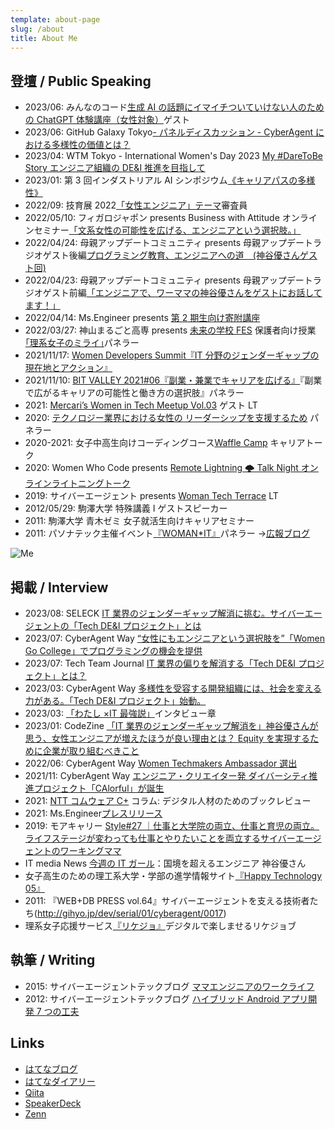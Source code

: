 ```yaml
---
template: about-page
slug: /about
title: About Me
---
```


## 登壇 / Public Speaking

- 2023/06: みんなのコード[生成 AI の話題にイマイチついていけない人のための ChatGPT 体験講座（女性対象）](https://code.or.jp/news/11485/)ゲスト
- 2023/06: GitHub Galaxy Tokyo[- パネルディスカッション - CyberAgent における多様性の価値とは？](https://resources.github.com/galaxy/tokyo/)
- 2023/04: WTM Tokyo - International Women's Day 2023 [My #DareToBe Story エンジニア組織の DE&I 推進を目指して ](https://gdg-tokyo.connpass.com/event/277960/)
- 2023/01: 第 3 回インダストリアル AI シンポジウム[《キャリアパスの多様性》](https://www.ai-gakkai.or.jp/siai/program/lecture)
- 2022/09: 技育展 2022[「女性エンジニア」テーマ](https://talent.supporterz.jp/geekten/2022/)審査員
- 2022/05/10: フィガロジャポン presents Business with Attitude オンラインセミナー[「文系女性の可能性を広げる、エンジニアという選択肢。」](https://madamefigaro.jp/society-business/220525-bwa-yu-kamiya.html)
- 2022/04/24: 母親アップデートコミュニティ presents 母親アップデートラジオゲスト後編[プログラミング教育、エンジニアへの道　(神谷優さんゲスト回)](https://voicy.jp/channel/989/312990)
- 2022/04/23: 母親アップデートコミュニティ presents 母親アップデートラジオゲスト前編[「エンジニアで、ワーママの神谷優さんをゲストにお話してます！」](https://voicy.jp/channel/989/312977)
- 2022/04/14: Ms.Engineer presents [第 2 期生向け寄附講座](https://note.com/ms_engineer21/n/nfabec2292791)
- 2022/03/27: 神山まるごと高専 presents [未来の学校 FES](https://kamiyama-marugoto.com/miraino-gakko-fes/) 保護者向け授業[｢理系女子のミライ｣](https://www.youtube.com/watch?app=desktop&v=PQr7XGH0hOg)パネラー
- 2021/11/17: [Women Developers Summit『IT 分野のジェンダーギャップの現在地とアクション』](https://event.shoeisha.jp/devsumi/20211117/session/3515/)
- 2021/11/10: [BIT VALLEY 2021#06『副業・兼業でキャリアを広げる』](https://2021.bit-valley.jp/program/career/35)『副業で広がるキャリアの可能性と働き方の選択肢』パネラー
- 2021: [Mercari’s Women in Tech Meetup Vol.03](https://connpass.com/event/201048/) ゲスト LT
- 2020: [テクノロジー業界における女性の リーダーシップを支援するため](https://www.wahlandcase.com/jp/webinar/women-leaders-in-the-technology-industry)[](https://www.wahlandcase.com/jp/webinar/women-leaders-in-the-technology-industry) パネラー
- 2020-2021: 女子中高生向けコーディングコース[Waffle Camp](https://www.camp.waffle-waffle.org/) キャリアトーク
- 2020: Women Who Code presents [Remote Lightning 🌩 Talk Night オンラインライトニングトーク](https://www.meetup.com/Women-Who-Code-Tokyo/events/271072884/)
- 2019: サイバーエージェント presents [Woman Tech Terrace](https://wtt.cyberagent.group/) LT
- 2012/05/29: 駒澤大学 特殊講義 Ⅰ ゲストスピーカー
- 2011: 駒澤大学 青木ゼミ 女子就活生向けキャリアセミナー
- 2011: パソナテック主催イベント[『WOMAN\*IT』](http://www.pasonatech.co.jp/woman_it/event_report.jsp)パネラー →[広報ブログ](http://ameblo.jp/cair/entry-10907821776.html)

![Me](/assets/site_profile_1.jpg "Me")

## 掲載 / Interview

- 2023/08: SELECK [IT 業界のジェンダーギャップ解消に挑む。サイバーエージェントの「Tech DE&I プロジェクト」とは](https://seleck.cc/1608)
- 2023/07: CyberAgent Way [“女性にもエンジニアという選択肢を”「Women Go College」でプログラミングの機会を提供](https://www.cyberagent.co.jp/way/list/detail/id=29169)
- 2023/07: Tech Team Journal [IT 業界の偏りを解消する「Tech DE&I プロジェクト」とは？](https://ttj.paiza.jp/archives/2023/07/28/9971/)
- 2023/03: CyberAgent Way [多様性を受容する開発組織には、社会を変える力がある。「Tech DE&I プロジェクト」始動。](https://www.cyberagent.co.jp/way/list/detail/id=28637)
- 2023/03: [「わたし ×IT 最強説」](http://www.littlemore.co.jp/store/products/detail.php?product_id=1072)インタビュー章
- 2023/01: CodeZine [「IT 業界のジェンダーギャップ解消を」神谷優さんが思う、女性エンジニアが増えたほうが良い理由とは？ Equity を実現するために企業が取り組むべきこと](https://codezine.jp/article/detail/16896)
- 2022/06: CyberAgent Way [Women Techmakers Ambassador 選出](https://www.cyberagent.co.jp/techinfo/news/detail/id=27684)
- 2021/11: CyberAgent Way [エンジニア・クリエイター発 ダイバーシティ推進プロジェクト「CAlorful」が誕生](https://www.cyberagent.co.jp/way/features/list/detail/id=26859)
- 2021: [NTT コムウェア C+](https://www.nttcom.co.jp/comware_plus/column/book_review/202107.html) コラム: デジタル人材のためのブックレビュー
- 2021: Ms.Engineer[プレスリリース](https://prtimes.jp/main/html/rd/p/000000004.000065982.html)
- 2019: モアキャリー [Style#27 ｜仕事と大学院の両立、仕事と育児の両立。ライフステージが変わっても仕事とやりたいことを両立するサイバーエージェントのワーキングママ](https://www.morecareee.jp/trend/style027/)
- IT media News [今週の IT ガール](http://news.itmedia.co.jp/20130416/003760)：国境を超えるエンジニア 神谷優さん
- 女子高生のための理工系大学・学部の進学情報サイト[『Happy Technology 05』](http://hapiteku.com/)
- 2011: 『WEB+DB PRESS vol.64』サイバーエージェントを支える技術者たち(http://gihyo.jp/dev/serial/01/cyberagent/0017)
- 理系女子応援サービス[](http://www.rikejo.jp/)[『リケジョ』](https://www.rikejo.jp/)デジタルで楽しませるリケジョブ

## 執筆 / Writing

- 2015: サイバーエージェントテックブログ [ママエンジニアのワークライフ](Https://Ameblo.Jp/Principia-Ca/entry-12071778409.html)
- 2012: サイバーエージェントテックブログ [ハイブリッド Android アプリ開発 7 つの工夫](https://ameblo.jp/principia-ca/entry-11177133323.html)

## Links

- [はてなブログ](https://fuzzy31u.hatenablog.com/)
- [はてなダイアリー](https://fuzzy31u.hatenadiary.org/)
- [Qiita](https://qiita.com/fuzzy31u)
- [SpeakerDeck](https://speakerdeck.com/fuzzy31u)
- [Zenn](https://zenn.dev/yukamiya)
